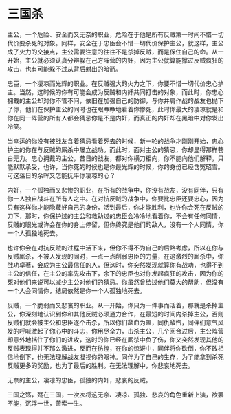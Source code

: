 # 三国杀

主公，一个危险、安全而又无奈的职业，危险在于他是所有反贼第一时间不惜一切代价要杀死的对象。同样，安全在于忠臣会不惜一切代价保护主公，就这样，主公成了火力的交接点，主公需要注意的往往不是杀掉反贼，而是保住自己的命。从一开始，主公就必须认真分辨躲在己方阵营的内奸，因为主公就算能撑过反贼疯狂的攻击，也有可能躲不过从背后射出的暗箭。 

忠臣，一个凄凉而光辉的职业。在反贼强大的火力之下，你要不惜一切代价忠心护主。当然，这时候的你有可能会成为反贼和内奸共同打击的对象，而此时，你忠心拥戴的主公却对你不管不问，依旧在加强自己的防御，与你并肩作战的战友也抛下了你，他们在保护主公的同时也在眼睁睁地看着你惨死，此时你最大的凄凉就是和你在同一阵营的所有人都会猜忌你是不是内奸，而真正的内奸却在黑暗中对你发出冷笑。 

当幸运的你没有被战友含着猜忌看着死去的时候，新一轮的战争才刚刚开始，忠心护主的你在与反贼的厮杀中屡立战功。而此时，面对主公的猜忌，你却显得那样苍白无力。忠心拥戴的主公，昔日的战友，都对你横刀相向，你不能向他们解释，只能默默承受，也许，当你死的时候也是你最光辉的时候，你的身份已经含冤昭雪。可这落日的余晖又怎能抚平你凄凉的心？ 

内奸，一个孤独而又悲惨的职业，在所有的战争中，你没有战友，没有同伴，只有你一人独自战斗在所有人之中。在对抗反贼的战争中，你要比忠臣还要忠心，因为只有这样你才能隐藏好自己的身份，活到最后，你才能胜利，也许你会死在反贼的刀下，那时，你保护过的主公和救助过的忠臣会冷冷地看着你，不会有任何同情，反贼的眼光或许会在你的身上停留，但你终究是他们的敌人，没有一个人同情，你一个人孤独地死去。 

也许你会在对抗反贼的过程中活下来，但你不得不为自己的后路考虑，所以在你与反贼厮杀，不被人发现的同时，一点一点削弱忠臣的力量，在这激烈的厮杀中，你战功卓著，会成为主公最信任的人，但这时，你突然发现就算你有战功，也得不到主公的信任，在主公的率先攻击下，余下的忠臣也对你发起疯狂的攻击，因为你的死对他们来说可以减少主公对他们的猜忌。你虽然曾给过他们莫大的帮助，但没有一个人会同情你，结局依然是你一个人孤独地死去。 

反贼，一个脆弱而又悲哀的职业。从一开始，你只为一件事而活着，那就是杀掉主公，你深刻地认识到你和其他反贼必须通力合作，在最短的时间内杀掉主公，否则反贼们就会被主公和忠臣逐个击杀，所以你们歃血为盟，同仇敌忾，同伴们意气风发的呼喊激起了你心中的斗志，你用尽全力，击杀主公，几个回合过后，主公阵营却意外地挡住了你们的进攻，这时的你已经在厮杀中负了伤，你又突然发现其他的反贼表现得并不那么激进，反而在彷徨，在你的惊讶中，同伴将你砍倒，你不敢相信地倒下，也无法理解战友凝视你的眼神。同伴为了自己的生存，为了能拿到杀死反贼更多的奖励，也为了最后的胜利。在无法理解中，你悲哀地死去。 

无奈的主公，凄凉的忠臣，孤独的内奸，悲哀的反贼。 

三国之殇，殇在三国，一次次将这无奈、凄凉、孤独、悲哀的角色重新上演，欲罢不能，沉浮一世，萧索一生。